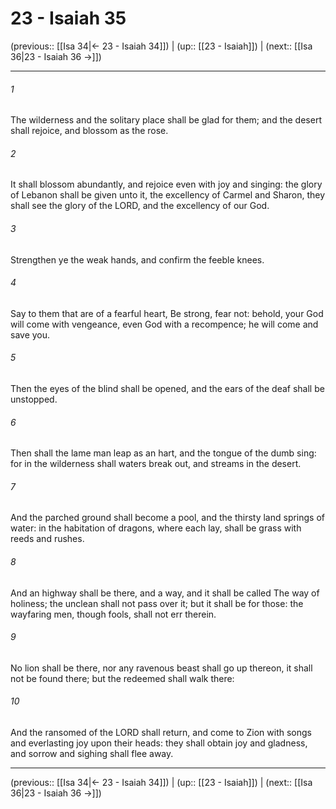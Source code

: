 # 23 - Isaiah 35

(previous:: [[Isa 34|← 23 - Isaiah 34]]) | (up:: [[23 - Isaiah]]) | (next:: [[Isa 36|23 - Isaiah 36 →]])

***


###### 1 
The wilderness and the solitary place shall be glad for them; and the desert shall rejoice, and blossom as the rose. 

###### 2 
It shall blossom abundantly, and rejoice even with joy and singing: the glory of Lebanon shall be given unto it, the excellency of Carmel and Sharon, they shall see the glory of the LORD, and the excellency of our God. 

###### 3 
Strengthen ye the weak hands, and confirm the feeble knees. 

###### 4 
Say to them that are of a fearful heart, Be strong, fear not: behold, your God will come with vengeance, even God with a recompence; he will come and save you. 

###### 5 
Then the eyes of the blind shall be opened, and the ears of the deaf shall be unstopped. 

###### 6 
Then shall the lame man leap as an hart, and the tongue of the dumb sing: for in the wilderness shall waters break out, and streams in the desert. 

###### 7 
And the parched ground shall become a pool, and the thirsty land springs of water: in the habitation of dragons, where each lay, shall be grass with reeds and rushes. 

###### 8 
And an highway shall be there, and a way, and it shall be called The way of holiness; the unclean shall not pass over it; but it shall be for those: the wayfaring men, though fools, shall not err therein. 

###### 9 
No lion shall be there, nor any ravenous beast shall go up thereon, it shall not be found there; but the redeemed shall walk there: 

###### 10 
And the ransomed of the LORD shall return, and come to Zion with songs and everlasting joy upon their heads: they shall obtain joy and gladness, and sorrow and sighing shall flee away.

***

(previous:: [[Isa 34|← 23 - Isaiah 34]]) | (up:: [[23 - Isaiah]]) | (next:: [[Isa 36|23 - Isaiah 36 →]])
